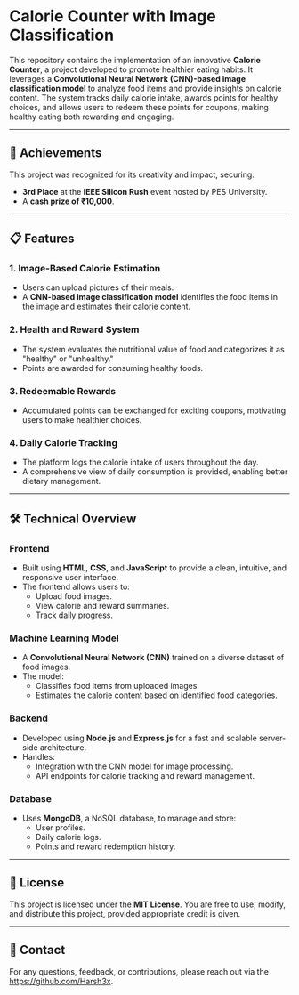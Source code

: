 # Calorie Counter with Image Classification

This repository contains the implementation of an innovative **Calorie Counter**, a project developed to promote healthier eating habits. It leverages a **Convolutional Neural Network (CNN)-based image classification model** to analyze food items and provide insights on calorie content. The system tracks daily calorie intake, awards points for healthy choices, and allows users to redeem these points for coupons, making healthy eating both rewarding and engaging.

---

## 🎉 Achievements

This project was recognized for its creativity and impact, securing:

- **3rd Place** at the **IEEE Silicon Rush** event hosted by PES University.  
- A **cash prize of ₹10,000**.

---

## 📋 Features

### 1. **Image-Based Calorie Estimation**
- Users can upload pictures of their meals.  
- A **CNN-based image classification model** identifies the food items in the image and estimates their calorie content.

### 2. **Health and Reward System**
- The system evaluates the nutritional value of food and categorizes it as "healthy" or "unhealthy."  
- Points are awarded for consuming healthy foods.

### 3. **Redeemable Rewards**
- Accumulated points can be exchanged for exciting coupons, motivating users to make healthier choices.

### 4. **Daily Calorie Tracking**
- The platform logs the calorie intake of users throughout the day.  
- A comprehensive view of daily consumption is provided, enabling better dietary management.

---

## 🛠️ Technical Overview

### **Frontend**
- Built using **HTML**, **CSS**, and **JavaScript** to provide a clean, intuitive, and responsive user interface.  
- The frontend allows users to:
  - Upload food images.
  - View calorie and reward summaries.
  - Track daily progress.

### **Machine Learning Model**
- A **Convolutional Neural Network (CNN)** trained on a diverse dataset of food images.  
- The model:
  - Classifies food items from uploaded images.
  - Estimates the calorie content based on identified food categories.

### **Backend**
- Developed using **Node.js** and **Express.js** for a fast and scalable server-side architecture.  
- Handles:
  - Integration with the CNN model for image processing.
  - API endpoints for calorie tracking and reward management.

### **Database**
- Uses **MongoDB**, a NoSQL database, to manage and store:
  - User profiles.
  - Daily calorie logs.
  - Points and reward redemption history.
---

## 📜 License

This project is licensed under the **MIT License**. You are free to use, modify, and distribute this project, provided appropriate credit is given.

---

## 📧 Contact

For any questions, feedback, or contributions, please reach out via the https://github.com/Harsh3x.
